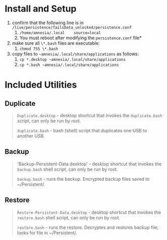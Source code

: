 # Install and Setup
1. confirm that the following line is in `/live/persistence/TailsData_unlocked/persistence.conf`
    1. `/home/amnesia/.local	source=local`
    1. You must reboot after modifying the `persistence.conf` file*
1. make sure all `\*.bash` files are executable:
    1. `chmod 755 \*.bash`
1. copy files to `~amnesia/.local/share/applications` as follows:
    1.  `cp *.desktop ~amnesia/.local/share/applications`
    1.  `cp *.bash ~amnesia/.local/share/applications`

# Included Utilities

## Duplicate 
> `Duplicate.desktop` - desktop shortcut that invokes the `duplicate.bash` script, can only be run by root.
>
> `duplicate.bash` - bash (shell) script that duplicates one USB to another USB. 
>

## Backup
> 'Backup-Persistent-Data.desktop' - desktop shortcut that invokes the `backup.bash` shell script, can only be run by root.
>
> `backup.bash` - runs the backup. Encrypted backup files saved to ~/Persistent/.
>

## Restore
> `Restore-Persistent-Data.desktop` - desktop shortcut that invokes the `restore.bash` shell script, can only be run by root.
>
> `restore.bash` - runs the restore. Decryptes and restores backup file; looks for file in ~/Persistent/.
>

